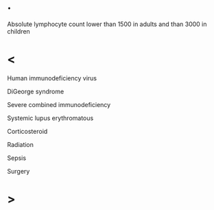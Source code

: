 # .

Absolute lymphocyte count lower than 1500 in adults and than 3000 in children

# <

Human immunodeficiency virus

DiGeorge syndrome

Severe combined immunodeficiency

Systemic lupus erythromatous

Corticosteroid

Radiation

Sepsis

Surgery

# >
